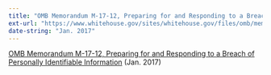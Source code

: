 ```yaml
---
title: "OMB Memorandum M-17-12, Preparing for and Responding to a Breach of Personally Identifiable Information"
ext-url: "https://www.whitehouse.gov/sites/whitehouse.gov/files/omb/memoranda/2017/m-17-12_0.pdf"
date-string: "Jan. 2017"
---
```

[OMB Memorandum M-17-12, Preparing for and Responding to a Breach of Personally Identifiable Information](https://www.whitehouse.gov/sites/whitehouse.gov/files/omb/memoranda/2017/m-17-12_0.pdf) (Jan. 2017)
